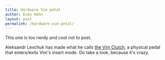 ```yaml
---
title: Hardware Vim petal
author: Evan Hahn
layout: post
permalink: /hardware-vim-petal/
---
```

This one is too nerdy and cool not to post.

Aleksandr Levchuk has made what he calls [the Vim Clutch](https://github.com/alevchuk/vim-clutch/blob/master/README.md), a physical pedal that enters/exits Vim's insert mode. Go take a look, because it's crazy.

